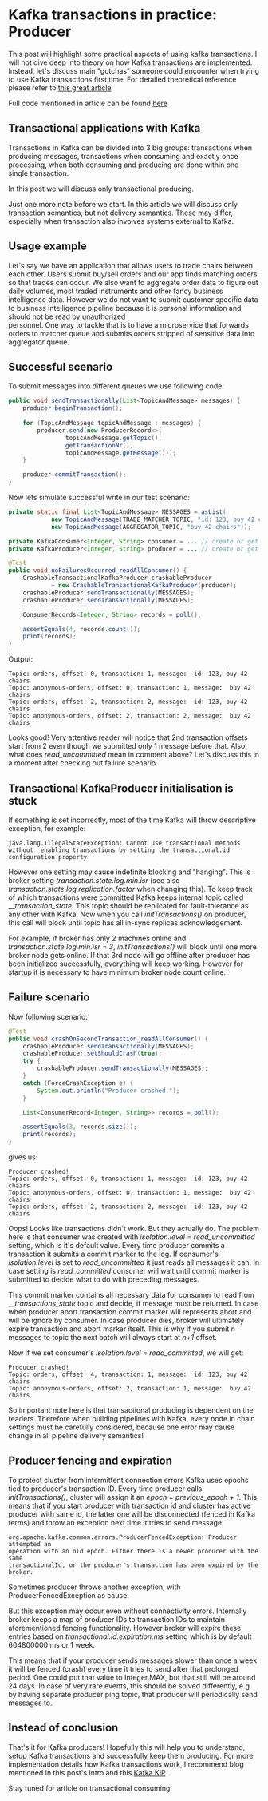 # Kafka transactions in practice: Producer

This post will highlight some practical aspects of using kafka transactions. I 
will not dive deep into theory on how Kafka transactions are implemented.  
Instead, let's discuss main "gotchas" someone could encounter when trying to 
use Kafka transactions first time. For detailed theoretical reference please 
refer to [this great article](https://www.confluent.io/blog/transactions-apache-kafka/)

Full code mentioned in article can be found [here](https://github.com/romanmarkunas/blog-kafka-transactions)

## Transactional applications with Kafka

Transactions in Kafka can be divided into 3 big groups: transactions when 
producing messages, transactions when consuming and exactly once processing, 
when both consuming and producing are done within one single transaction.

In this post we will discuss only transactional producing. 

Just one more note before we start. In this article we will discuss only 
transaction semantics, but not delivery semantics. These may differ, especially 
when transaction also involves systems external to Kafka.

## Usage example

Let's say we have an application that allows users to trade chairs between each
other. Users submit buy/sell orders and our app finds matching orders so that 
trades can occur. We also want to aggregate order data to figure out daily 
volumes, most traded instruments and other fancy business intelligence data. 
However we do not want to submit customer specific data to business intelligence 
pipeline because it is personal information and should not be read by unauthorized  
personnel. One way to tackle that is to have a microservice that forwards 
orders to matcher queue and submits orders stripped of sensitive data into 
aggregator queue. 

## Successful scenario

To submit messages into different queues we use following code:

```java
public void sendTransactionally(List<TopicAndMessage> messages) {
    producer.beginTransaction();
    
    for (TopicAndMessage topicAndMessage : messages) {
        producer.send(new ProducerRecord<>(
                topicAndMessage.getTopic(),
                getTransactionNr(),
                topicAndMessage.getMessage()));
    }

    producer.commitTransaction();
}
```

Now lets simulate successful write in our test scenario:

```java
private static final List<TopicAndMessage> MESSAGES = asList(
            new TopicAndMessage(TRADE_MATCHER_TOPIC, "id: 123, buy 42 chairs"),
            new TopicAndMessage(AGGREGATOR_TOPIC, "buy 42 chairs"));

private KafkaConsumer<Integer, String> consumer = ... // create or get read_uncommitted consumer here
private KafkaProducer<Integer, String> producer = ... // create or get transactional producer here

@Test
public void noFailuresOccurred_readAllConsumer() {
    CrashableTransactionalKafkaProducer crashableProducer
            = new CrashableTransactionalKafkaProducer(producer);
    crashableProducer.sendTransactionally(MESSAGES);
    crashableProducer.sendTransactionally(MESSAGES);

    ConsumerRecords<Integer, String> records = poll();

    assertEquals(4, records.count());
    print(records);
}
```

Output:
```
Topic: orders, offset: 0, transaction: 1, message:  id: 123, buy 42 chairs
Topic: anonymous-orders, offset: 0, transaction: 1, message:  buy 42 chairs
Topic: orders, offset: 2, transaction: 2, message:  id: 123, buy 42 chairs
Topic: anonymous-orders, offset: 2, transaction: 2, message:  buy 42 chairs
```

Looks good! Very attentive reader will notice that 2nd transaction offsets 
start from 2 even though we submitted only 1 message before that. Also what does
_read_uncommitted_ mean in comment above? Let's discuss this in a moment after 
checking out failure scenario.

## Transactional KafkaProducer initialisation is stuck 

If something is set incorrectly, most of the time Kafka will throw descriptive 
exception, for example:

`java.lang.IllegalStateException: Cannot use transactional methods without 
enabling transactions by setting the transactional.id configuration property`

However one setting may cause indefinite blocking and "hanging". This is broker 
setting _transaction.state.log.min.isr_ (see also 
_transaction.state.log.replication.factor_ when changing this). To keep track of 
which transactions were committed Kafka keeps internal topic called 
___transaction_state_. This topic should be replicated for fault-tolerance as 
any other with Kafka. Now when you call _initTransactions()_ on producer, this 
call will block until topic has all in-sync replicas acknowledgement. 

For example, if broker has only 2 machines online and  
_transaction.state.log.min.isr = 3_, _initTransactions()_ will block until one 
more broker node gets online. If that 3rd node will go offline after producer 
has been initialized successfully, everything will keep working. However for 
startup it is necessary to have minimum broker node count online.

## Failure scenario

Now following scenario:

```java
@Test
public void crashOnSecondTransaction_readAllConsumer() {
    crashableProducer.sendTransactionally(MESSAGES);
    crashableProducer.setShouldCrash(true);
    try {
        crashableProducer.sendTransactionally(MESSAGES);
    }
    catch (ForceCrashException e) {
        System.out.println("Producer crashed!");
    }

    List<ConsumerRecord<Integer, String>> records = poll();

    assertEquals(3, records.size());
    print(records);
}
```

gives us:

```
Producer crashed!
Topic: orders, offset: 0, transaction: 1, message:  id: 123, buy 42 chairs
Topic: anonymous-orders, offset: 0, transaction: 1, message:  buy 42 chairs
Topic: orders, offset: 2, transaction: 2, message:  id: 123, buy 42 chairs
```

Oops! Looks like transactions didn't work. But they actually do. The problem 
here is that consumer was created with _isolation.level = read_uncommitted_ 
setting, which is it's default value. Every time producer commits a transaction 
it submits a commit marker to the log. If consumer's _isolation.level_ is set
to _read_uncommitted_ it just reads all messages it can. In case setting is 
_read_committed_ consumer will wait until commit marker is submitted to decide
what to do with preceding messages.

This commit marker contains all necessary data for consumer to read from 
___transactions_state_ topic and decide, if message must be returned. In case when 
producer abort transaction commit marker will represents abort and will be 
ignore by consumer. In case producer dies, broker will ultimately expire 
transaction and abort marker itself. This is why if you submit _n_ messages to 
topic the next batch will always start at _n+1_ offset.

Now if we set consumer's _isolation.level = read_committed_, we will get:

```
Producer crashed!
Topic: orders, offset: 4, transaction: 1, message:  id: 123, buy 42 chairs
Topic: anonymous-orders, offset: 2, transaction: 1, message:  buy 42 chairs
``` 

So important note here is that transactional producing is dependent on the 
readers. Therefore when building pipelines with Kafka, every node in chain 
settings must be carefully considered, because one error may cause change in all 
pipeline delivery semantics!

## Producer fencing and expiration

To protect cluster from intermittent connection errors Kafka uses epochs tied 
to producer's transaction ID. Every time producer calls _initTransactions()_, 
cluster will assign it an _epoch = previous_epoch + 1_. This means that if 
you start producer with transaction id and cluster has active producer with 
same id, the latter one will be disconnected (fenced in Kafka terms) and throw 
an exception next time it tries to send message:

```
org.apache.kafka.common.errors.ProducerFencedException: Producer attempted an 
operation with an old epoch. Either there is a newer producer with the same 
transactionalId, or the producer's transaction has been expired by the broker.
```

Sometimes producer throws another exception, with ProducerFencedException as 
cause.

But this exception may occur even without connectivity errors. Internally 
broker keeps a map of producer IDs to transaction IDs to maintain aforementioned 
fencing functionality. However broker will expire these entries based on 
_transactional.id.expiration.ms_ setting which is by default 604800000 ms or 
1 week. 

This means that if your producer sends messages slower than once a week it will 
be fenced (crash) every time it tries to send after that prolonged period. One 
could put that value to Integer.MAX, but that still will be around 24 days. In 
case of very rare events, this should be solved differently, e.g. by having 
separate producer ping topic, that producer will periodically send messages to.

## Instead of conclusion

That's it for Kafka producers! Hopefully this will help you to understand, setup 
Kafka transactions and successfully keep them producing. For more implementation 
details how Kafka transactions work, I recommend blog mentioned in this post's 
intro and this [Kafka KIP](https://cwiki.apache.org/confluence/display/KAFKA/KIP-98+-+Exactly+Once+Delivery+and+Transactional+Messaging#KIP-98-ExactlyOnceDeliveryandTransactionalMessaging-2.GettingaproducerId--theInitPidRequest).

Stay tuned for article on transactional consuming!
